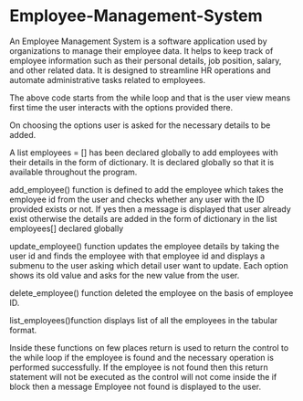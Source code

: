 # Employee-Management-System

An Employee Management System is a software application used by organizations to manage their employee data. It helps to keep track of employee information such as their personal details, job position, salary, and other related data. It is designed to streamline HR operations and automate administrative tasks related to employees.


The above code starts from the while loop and that is the user view means first time the user interacts with the options provided there.

On choosing the options user is asked for the necessary details to be added.

A list employees = [] has been declared globally to add employees with their details in the form of dictionary. It is declared globally so that it is available throughout the program.

add_employee() function is defined to add the employee which takes the employee id from the user and checks whether any user with the ID provided exists or not. If yes then a message is displayed that user already exist otherwise the details are added in the form of dictionary in the list employees[] declared globally

update_employee() function updates the employee details by taking the user id and finds the employee with that employee id and displays a submenu to the user asking which detail user want to update. Each option shows its old value and asks for the new value from the user.

delete_employee() function deleted the employee on the basis of employee ID.

list_employees()function displays list of all the employees in the tabular format.

Inside these functions on few places return is used to return the control to the while loop if the employee is found and the necessary operation is performed successfully. If the employee is not found then this return statement will not be executed as the control will not come inside the if block then a message Employee not found is displayed to the user.
